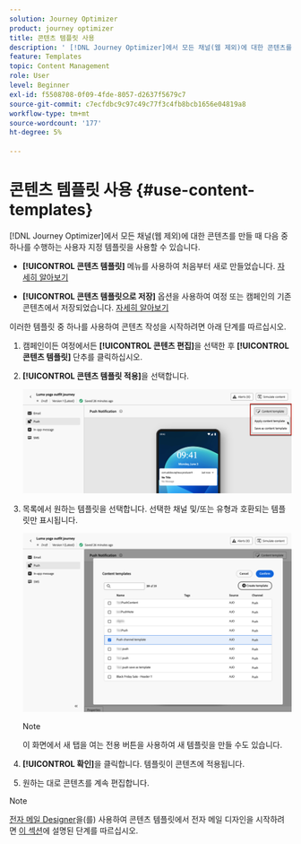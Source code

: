```yaml
---
solution: Journey Optimizer
product: journey optimizer
title: 콘텐츠 템플릿 사용
description: ' [!DNL Journey Optimizer]에서 모든 채널(웹 제외)에 대한 콘텐츠를 만들 때 콘텐츠 템플릿을 사용하는 방법에 대해 알아봅니다.'
feature: Templates
topic: Content Management
role: User
level: Beginner
exl-id: f5508708-0f09-4fde-8057-d2637f5679c7
source-git-commit: c7ecfdbc9c97c49c77f3c4fb8bcb1656e04819a8
workflow-type: tm+mt
source-wordcount: '177'
ht-degree: 5%

---
```


# 콘텐츠 템플릿 사용 {#use-content-templates}

[!DNL Journey Optimizer]에서 모든 채널(웹 제외)에 대한 콘텐츠를 만들 때 다음 중 하나를 수행하는 사용자 지정 템플릿을 사용할 수 있습니다.

* **[!UICONTROL 콘텐츠 템플릿]** 메뉴를 사용하여 처음부터 새로 만들었습니다. [자세히 알아보기](#create-template-from-scratch)

* **[!UICONTROL 콘텐츠 템플릿으로 저장]** 옵션을 사용하여 여정 또는 캠페인의 기존 콘텐츠에서 저장되었습니다. [자세히 알아보기](#save-as-template)

이러한 템플릿 중 하나를 사용하여 콘텐츠 작성을 시작하려면 아래 단계를 따르십시오.

1. 캠페인이든 여정에서든 **[!UICONTROL 콘텐츠 편집]**&#x200B;을 선택한 후 **[!UICONTROL 콘텐츠 템플릿]** 단추를 클릭하십시오.

1. **[!UICONTROL 콘텐츠 템플릿 적용]**&#x200B;을 선택합니다.

   ![](assets/content-template-button.png)

1. 목록에서 원하는 템플릿을 선택합니다. 선택한 채널 및/또는 유형과 호환되는 템플릿만 표시됩니다.

   ![](assets/content-template-select.png)

   >[!NOTE]
   >
   >이 화면에서 새 탭을 여는 전용 버튼을 사용하여 새 템플릿을 만들 수도 있습니다.

1. **[!UICONTROL 확인]**&#x200B;을 클릭합니다. 템플릿이 콘텐츠에 적용됩니다.

1. 원하는 대로 콘텐츠를 계속 편집합니다.

>[!NOTE]
>
>[전자 메일 Designer](../email/get-started-email-design.md)을(를) 사용하여 콘텐츠 템플릿에서 전자 메일 디자인을 시작하려면 [이 섹션](../email/use-email-templates.md)에 설명된 단계를 따르십시오.

